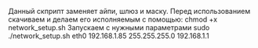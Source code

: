 Данный скприпт заменяет айпи, шлюз и маску. 
Перед использованием скачиваем и делаем его исполняемым с помощью: chmod +x network_setup.sh
Запускаем с нужными параметрами sudo ./network_setup.sh eth0 192.168.1.85 255.255.255.0 192.168.1.1

